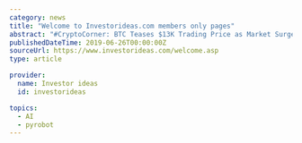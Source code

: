 ```yaml
---
category: news
title: "Welcome to Investorideas.com members only pages"
abstract: "#CryptoCorner: BTC Teases $13K Trading Price as Market Surges, Opera Browser with Crypto Wallet Available for iPhone Users, Square Supports BTC Deposits - June 26, 2019 #CryptoCorner: JPMorgan to Trial JPM Coin, U.S. Congress Schedules Second Libra Hearing ..."
publishedDateTime: 2019-06-26T00:00:00Z
sourceUrl: https://www.investorideas.com/welcome.asp
type: article

provider:
  name: Investor ideas
  id: investorideas

topics:
  - AI
  - pyrobot
---
```

